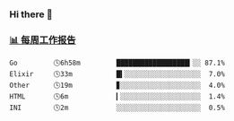### Hi there 👋

<!-- waka-box start -->
### <a href="https://gist.github.com/b3f90cfdb958d2401b019f821c34c859" target="_blank">📊 每周工作报告</a>
```text
Go         🕓6h58m         ██████████████████▎░░ 87.1%
Elixir     🕓33m           █▍░░░░░░░░░░░░░░░░░░░  7.0%
Other      🕓19m           ▊░░░░░░░░░░░░░░░░░░░░  4.0%
HTML       🕓6m            ▎░░░░░░░░░░░░░░░░░░░░  1.4%
INI        🕓2m            ░░░░░░░░░░░░░░░░░░░░░  0.5%
```
<!-- waka-box end -->

<!--
**yiningv/yiningv** is a ✨ _special_ ✨ repository because its `README.md` (this file) appears on your GitHub profile.
Here are some ideas to get you started:
- 🔭 I’m currently working on ...
- 🌱 I’m currently learning ...
- 👯 I’m looking to collaborate on ...
- 🤔 I’m looking for help with ...
- 💬 Ask me about ...
- 📫 How to reach me: ...
- 😄 Pronouns: ...
- ⚡ Fun fact: ...
-->
